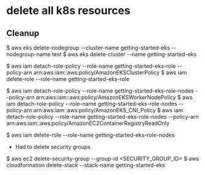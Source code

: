 # delete all k8s resources

## Cleanup

$ aws eks delete-nodegroup --cluster-name getting-started-eks --nodegroup-name test
$ aws eks delete-cluster --name getting-started-eks

$ aws iam detach-role-policy --role-name getting-started-eks-role --policy-arn arn:aws:iam::aws:policy/AmazonEKSClusterPolicy
$ aws iam delete-role --role-name getting-started-eks-role

$ aws iam detach-role-policy --role-name getting-started-eks-role-nodes --policy-arn  arn:aws:iam::aws:policy/AmazonEKSWorkerNodePolicy
$ aws iam detach-role-policy --role-name getting-started-eks-role-nodes --policy-arn arn:aws:iam::aws:policy/AmazonEKS_CNI_Policy
$ aws iam detach-role-policy --role-name getting-started-eks-role-nodes --policy-arn arn:aws:iam::aws:policy/AmazonEC2ContainerRegistryReadOnly

$ aws iam delete-role --role-name getting-started-eks-role-nodes

- Had to delete security groups

$ aws ec2 delete-security-group --group-id <SECURITY_GROUP_ID>
$ aws cloudformation delete-stack --stack-name getting-started-eks
